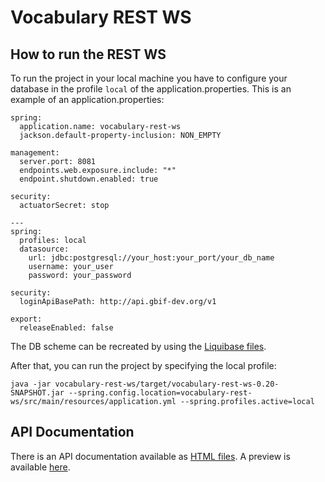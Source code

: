 # Vocabulary REST WS

## How to run the REST WS
To run the project in your local machine you have to configure your database in the profile `local` of the application.properties. 
This is an example of an application.properties:

```
spring:
  application.name: vocabulary-rest-ws
  jackson.default-property-inclusion: NON_EMPTY

management:
  server.port: 8081
  endpoints.web.exposure.include: "*"
  endpoint.shutdown.enabled: true

security:
  actuatorSecret: stop

---
spring:
  profiles: local
  datasource:
    url: jdbc:postgresql://your_host:your_port/your_db_name
    username: your_user
    password: your_password

security:
  loginApiBasePath: http://api.gbif-dev.org/v1

export:
  releaseEnabled: false
```

The DB scheme can be recreated by using the [Liquibase files](core/src/main/resources/liquibase).

After that, you can run the project by specifying the local profile: 

```
java -jar vocabulary-rest-ws/target/vocabulary-rest-ws-0.20-SNAPSHOT.jar --spring.config.location=vocabulary-rest-ws/src/main/resources/application.yml --spring.profiles.active=local
```

## API Documentation
There is an API documentation available as [HTML files](vocabulary-rest-ws/src/docs/generated-docs). A preview is available [here](https://htmlpreview.github.io/?https://github.com/gbif/vocabulary/blob/master/vocabulary-rest-ws/src/docs/generated-docs/index.html). 
